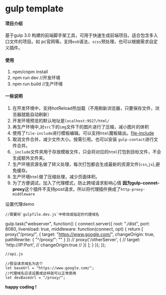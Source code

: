 # gulp template

#### 项目介绍
基于gulp 3.0 构建的前端脚手架工具，可用于快速生成前端项目。适合包含多入口文件的项目。如 pc官网等。支持`es6`语法，`scss`预处理，也可以根据需求自定义插件。

#### 使用
1. npm/cnpm install 
2. npm run dev  //开发环境
3. npm run build //生产环境

#### 一些说明
1. 在开发环境中，支持hotReload热加载（不用刷新浏览器，只要保存文件，浏览器就能自动刷新）
2. 开发环境预览的默认地址是`localhost:9527/html/`
3. 再生产环境中,对`src`下的`img`文件下的图片进行了压缩，减小图片的体积
4. 使用了`file-include`进行模板编辑。可以支持`html`魔板输出。[file-include](https://www.npmjs.com/package/gulp-file-include)
5. 取消文件合并，减少文件大小。按需引用。也可以安装 `gulp-contact`进行文件合并。
6. `_include`文件夹用于存放模板文件，只会将对应的`html`打包到目标文件，不会生成额外文件夹。
7. 生产环境资源名做了转义处理，每次打包都会生成最新的资源文件(`css`,`js`),避免缓存。
8. 生产环境`html`做了压缩处理，减少页面体积。
9. 为了方便调试，加入了代理模式，防止跨域请求影响心情
**因为gulp-connet-proxy**这个插件不支持post请求，所以将代理插件换成了`http-proxy-middleware`

  设置代理demo
  ```
  //需要将`gulpfile.dev.js`中修改成指定的代理域名
  
  ```
  gulp.task("webserver", function() {
    connect.server({
      root: "./dist",
      port: 8080,
      livereload: true,
      middleware: function(connect, opt) {
        return [
          proxy("/proxy/", {
            target: "https://www.google.com/",
            changeOrigin: true,
            pathRewrite: {
              "^/proxy/": ""
            }
          })
          // proxy('/otherServer', {
          //     target: 'http://IP:Port',
          //     changeOrigin:true
          // })
        ];
      }
    });
  });
  
  ```
  //api.js
  
  //假设请求域名为这个
  let baseUrl = "https://www.google.com/";
  //代理域名应该设置成这样就可以正常使用
  let devBaseUrl = "/proxy/";
  ```

**happy coding !**


